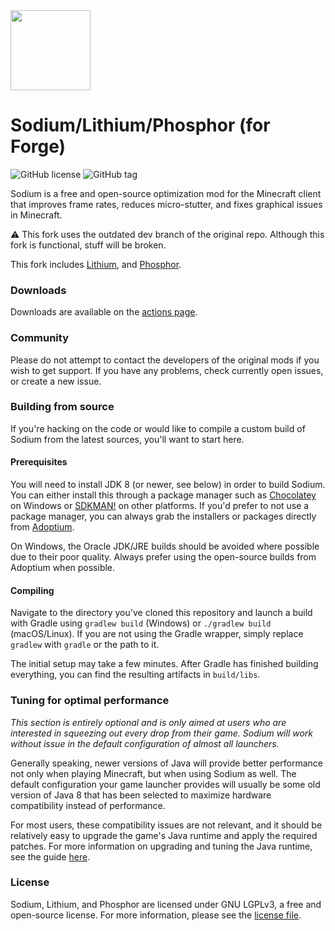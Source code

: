 <img src="src/main/resources/assets/sodium/icon.png" width="128">

# Sodium/Lithium/Phosphor (for Forge)
![GitHub license](https://img.shields.io/github/license/spoorn/sodium-forge.svg)
![GitHub tag](https://img.shields.io/github/tag/spoorn/sodium-forge.svg)

Sodium is a free and open-source optimization mod for the Minecraft client that improves frame rates, reduces
micro-stutter, and fixes graphical issues in Minecraft.

:warning: This fork uses the outdated dev branch of the original repo. Although this fork is functional, stuff will be broken.

This fork includes [Lithium](https://github.com/CaffeineMC/lithium-fabric), and [Phosphor](https://github.com/CaffeineMC/phosphor-fabric).

### Downloads

Downloads are available on the [actions page](https://github.com/spoorn/sodium-forge/actions).

### Community

Please do not attempt to contact the developers of the original mods if you wish to get support. If you have any problems, check currently open issues, or create a new issue.

### Building from source

If you're hacking on the code or would like to compile a custom build of Sodium from the latest sources, you'll want
to start here.

#### Prerequisites

You will need to install JDK 8 (or newer, see below) in order to build Sodium. You can either install this through
a package manager such as [Chocolatey](https://chocolatey.org/) on Windows or [SDKMAN!](https://sdkman.io/) on other
platforms. If you'd prefer to not use a package manager, you can always grab the installers or packages directly from
[Adoptium](https://adoptium.net/).

On Windows, the Oracle JDK/JRE builds should be avoided where possible due to their poor quality. Always prefer using
the open-source builds from Adoptium when possible.

#### Compiling

Navigate to the directory you've cloned this repository and launch a build with Gradle using `gradlew build` (Windows)
or `./gradlew build` (macOS/Linux). If you are not using the Gradle wrapper, simply replace `gradlew` with `gradle`
or the path to it.

The initial setup may take a few minutes. After Gradle has finished building everything, you can find the resulting
artifacts in `build/libs`.

### Tuning for optimal performance

_This section is entirely optional and is only aimed at users who are interested in squeezing out every drop from their
game. Sodium will work without issue in the default configuration of almost all launchers._

Generally speaking, newer versions of Java will provide better performance not only when playing Minecraft, but when
using Sodium as well. The default configuration your game launcher provides will usually be some old version of Java 8
that has been selected to maximize hardware compatibility instead of performance.

For most users, these compatibility issues are not relevant, and it should be relatively easy to upgrade the game's Java
runtime and apply the required patches. For more information on upgrading and tuning the Java runtime, see the
guide [here](https://gist.github.com/jellysquid3/8a7b21e57f47f5711eb5697e282e502e).

### License

Sodium, Lithium, and Phosphor are licensed under GNU LGPLv3, a free and open-source license. For more information, please see the
[license file](https://github.com/spoorn/sodium-forge/blob/1.16.x/dev/LICENSE.txt).
